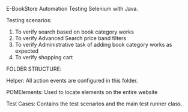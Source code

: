 E-BookStore Automation Testing Selenium with Java. 

Testing scenarios: 

1. To verify search based on book category works
2. To verify Advanced Search price band filters
3. To verify Administrative task of adding book category works as expected
4. To verify shopping cart


FOLDER STRUCTURE:

Helper: All action events are configured in this folder.

POMElements: Used to locate elements on the entire website

Test Cases: Contains the test scenarios and the main test runner class.
